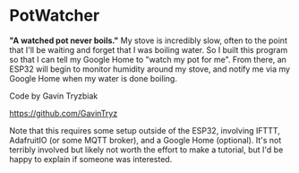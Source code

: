 # PotWatcher
__"A watched pot never boils."__
My stove is incredibly slow, often to the point that I'll be waiting and forget that I was boiling water. So I built this program so that I can tell my Google Home to "watch my pot for me". From there, an ESP32 will begin to monitor humidity around my stove, and notify me via my Google Home when my water is done boiling.

Code by Gavin Tryzbiak

https://github.com/GavinTryz

Note that this requires some setup outside of the ESP32, involving IFTTT, AdafruitIO (or some MQTT broker), and a Google Home (optional). It's not terribly involved but likely not worth the effort to make a tutorial, but I'd be happy to explain if someone was interested.
